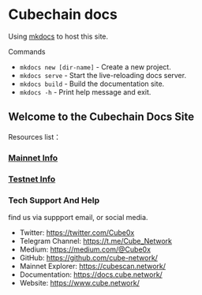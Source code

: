 # Cubechain docs

Using [mkdocs](https://www.mkdocs.org) to host this site.

Commands

* `mkdocs new [dir-name]` - Create a new project.
* `mkdocs serve` - Start the live-reloading docs server.
* `mkdocs build` - Build the documentation site.
* `mkdocs -h` - Print help message and exit.


## Welcome to the Cubechain Docs Site

Resources list：

### [Mainnet Info](./docs/mainnet.md)

### [Testnet Info](./docs/testnet.md)

### Tech Support And Help

find us via suppport email, or social media.

- Twitter: https://twitter.com/Cube0x
- Telegram Channel: https://t.me/Cube_Network
- Medium: https://medium.com/@Cube0x
- GitHub: https://github.com/cube-network/
- Mainnet Explorer: https://cubescan.network/
- Documentation: https://docs.cube.network/
- Website: https://www.cube.network/

